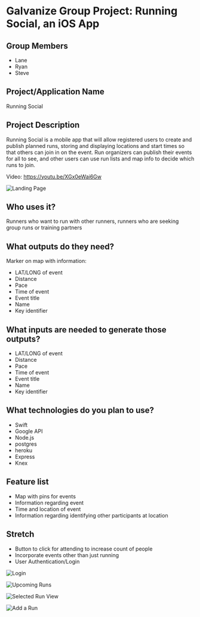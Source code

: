 # Galvanize Group Project: Running Social, an iOS App

## Group Members
* Lane
* Ryan
* Steve

## Project/Application Name
  Running Social

## Project Description
  Running Social is a mobile app that will allow registered users to create and publish planned runs, storing and displaying locations and start times so that others can join in on the event. Run organizers can publish their events for all to see, and other users can use run lists and map info to decide which runs to join.

  Video: https://youtu.be/XGx0eWai6Gw

  ![Landing Page](https://cloud.githubusercontent.com/assets/20194482/26029386/f9d5f966-37f0-11e7-988b-70eb3f0defbc.jpg)


## Who uses it?
  Runners who want to run with other runners, runners who are seeking group runs or training partners

## What outputs do they need?
Marker on map with information:
* LAT/LONG of event
* Distance
* Pace
* Time of event
* Event title
* Name
* Key identifier

## What inputs are needed to generate those outputs?
* LAT/LONG of event
* Distance
* Pace
* Time of event
* Event title
* Name
* Key identifier

## What technologies do you plan to use?
* Swift
* Google API
* Node.js
* postgres
* heroku
* Express
* Knex

## Feature list
* Map with pins for events
* Information regarding event
* Time and location of event
* Information regarding identifying other participants at location

## Stretch
* Button to click for attending to increase count of people
* Incorporate events other than just running
* User Authentication/Login

![Login](https://cloud.githubusercontent.com/assets/20194482/26029387/f9d6ddd6-37f0-11e7-9459-2806fcd7b8e7.jpg)

![Upcoming Runs](https://cloud.githubusercontent.com/assets/20194482/26029388/f9db7e90-37f0-11e7-9543-709461ba2fea.jpg)

![Selected Run View](https://cloud.githubusercontent.com/assets/20194482/26029390/f9df5236-37f0-11e7-953b-7c168fef74a2.jpg)

![Add a Run](https://cloud.githubusercontent.com/assets/20194482/26029391/f9e1e9c4-37f0-11e7-85f0-248fd4670ceb.jpg)
